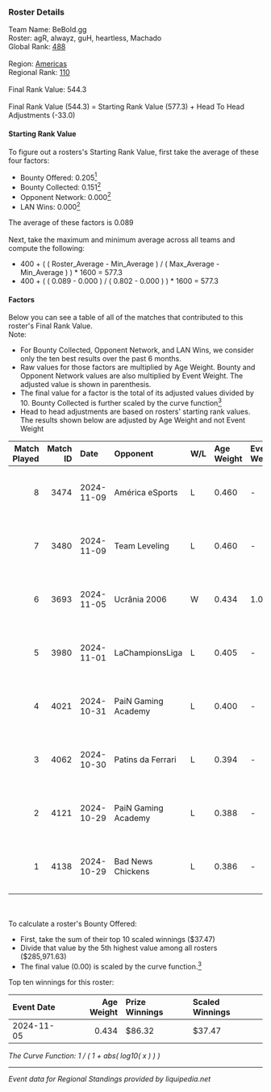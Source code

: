 ### Roster Details<br />
Team Name: BeBold.gg<br />
Roster: agR, alwayz, guH, heartless, Machado<br />
Global Rank: [488](../../standings_global_2025_02_28.md)<br />
<br />
Region: [Americas]( ../../standings_americas_2025_02_28.md)<br />
Regional Rank: [110]( ../../standings_americas_2025_02_28.md)<br />
<br />
Final Rank Value:  544.3<br />
<br />
Final Rank Value (544.3) = Starting Rank Value (577.3) + Head To Head Adjustments (-33.0)<br />

#### Starting Rank Value<br />
To figure out a rosters's Starting Rank Value, first take the average of these four factors:<br />
- Bounty Offered: 0.205[<sup>1</sup>](#table2)
- Bounty Collected: 0.151[<sup>2</sup>](#table1)
- Opponent Network: 0.000[<sup>2</sup>](#table1)
- LAN Wins: 0.000[<sup>2</sup>](#table1)

The average of these factors is 0.089<br />
<br />
Next, take the maximum and minimum average across all teams and compute the following:<br />
- 400 + ( ( Roster_Average - Min_Average ) / ( Max_Average - Min_Average ) ) * 1600 = 577.3
- 400 + ( ( 0.089 - 0.000 ) / ( 0.802 - 0.000 ) ) * 1600 = 577.3


#### Factors<br />
Below you can see a table of all of the matches that contributed to this roster's Final Rank Value.<br />
Note:<br />

- For Bounty Collected, Opponent Network, and LAN Wins, we consider only the ten best results over the past 6 months.
- Raw values for those factors are multiplied by Age Weight. Bounty and Opponent Network values are also multiplied by Event Weight. The adjusted value is shown in parenthesis.
- The final value for a factor is the total of its adjusted values divided by 10. Bounty Collected is further scaled by the curve function[<sup>3</sup>](#curveFunction)
- Head to head adjustments are based on rosters' starting rank values. The results shown below are adjusted by Age Weight and not Event Weight
<span id="table1"></span><br />


| Match Played | Match ID | Date       | Opponent            | W/L | Age Weight | Event Weight | Bounty Collected | Opponent Network | LAN Wins  | H2H Adj. | Roster                               |
| -: | -: | :- | :- | :- | :- | :- | :- | :- | :- | -: | :- |
|            8 |     3474 | 2024-11-09 | América eSports     | L   | 0.460      | -            | -                | -                | -         |    -5.54 | agR, alwayz, guH, heartless, Machado |
|            7 |     3480 | 2024-11-09 | Team Leveling       | L   | 0.460      | -            | -                | -                | -         |    -7.74 | agR, alwayz, guH, heartless, Machado |
|            6 |     3693 | 2024-11-05 | Ucrânia 2006        | W   | 0.434      | 1.000        | 0.000 (0.000)    | 0.000 (0.000)    | 0 (0.000) |     5.70 | agR, alwayz, guH, Machado, vhs       |
|            5 |     3980 | 2024-11-01 | LaChampionsLiga     | L   | 0.405      | -            | -                | -                | -         |    -3.25 | agR, alwayz, guH, Machado, vhs       |
|            4 |     4021 | 2024-10-31 | PaiN Gaming Academy | L   | 0.400      | -            | -                | -                | -         |    -6.15 | agR, alwayz, guH, Machado, vhs       |
|            3 |     4062 | 2024-10-30 | Patins da Ferrari   | L   | 0.394      | -            | -                | -                | -         |    -6.51 | agR, alwayz, guH, Machado, vhs       |
|            2 |     4121 | 2024-10-29 | PaiN Gaming Academy | L   | 0.388      | -            | -                | -                | -         |    -6.29 | agR, alwayz, guH, Machado, vhs       |
|            1 |     4138 | 2024-10-29 | Bad News Chickens   | L   | 0.386      | -            | -                | -                | -         |    -3.17 | agR, alwayz, guH, Machado, vhs       |

<br />
<span id="table2"></span><br />
To calculate a roster's Bounty Offered:<br />

- First, take the sum of their top 10 scaled winnings ($37.47)
- Divide that value by the 5th highest value among all rosters ($285,971.63)
- The final value (0.00) is scaled by the curve function.[<sup>3</sup>](#curveFunction)

Top ten winnings for this roster:<br />

| Event Date | Age Weight | Prize Winnings | Scaled Winnings |
| :- | -: | :- | :- |
| 2024-11-05 |      0.434 | $86.32         | $37.47          |


<span id="curveFunction"></span>_The Curve Function: 1 / ( 1 + abs( log10( x ) ) )_<br />

---
_Event data for Regional Standings provided by liquipedia.net_<br />
